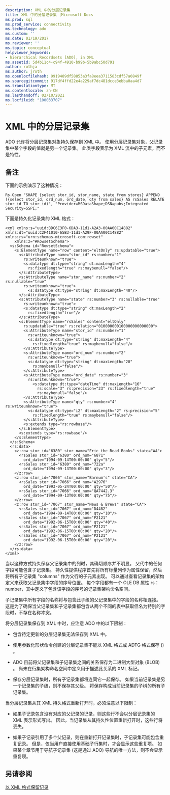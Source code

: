 ```yaml
---
description: XML 中的分层记录集
title: XML 中的分层记录集 |Microsoft Docs
ms.prod: sql
ms.prod_service: connectivity
ms.technology: ado
ms.custom: ''
ms.date: 01/19/2017
ms.reviewer: ''
ms.topic: conceptual
helpviewer_keywords:
- hierarchical Recordsets [ADO], in XML
ms.assetid: 5d4b11c4-c94f-4910-b99b-5b9abc50d791
author: rothja
ms.author: jroth
ms.openlocfilehash: 9919489df58853a3fa8eea3711583cdf57a0849f
ms.sourcegitcommit: 917df4ffd22e4a229af7dc481dcce3ebba0aa4d7
ms.translationtype: MT
ms.contentlocale: zh-CN
ms.lasthandoff: 02/10/2021
ms.locfileid: "100033707"
---
```

# <a name="hierarchical-recordsets-in-xml"></a>XML 中的分层记录集
ADO 允许将分层记录集对象持久保存到 XML 中。 使用分层记录集对象，父记录集中某个字段的值就是另一个记录集。 此类字段表示为 XML 流中的子元素，而不是特性。  
  
## <a name="remarks"></a>备注  
 下面的示例演示了这种情况：  
  
```  
Rs.Open "SHAPE {select stor_id, stor_name, state from stores} APPEND ({select stor_id, ord_num, ord_date, qty from sales} AS rsSales RELATE stor_id TO stor_id)", "Provider=MSDataShape;DSN=pubs;Integrated Security=SSPI;"  
```  
  
 下面是持久化记录集的 XML 格式：  
  
```  
<xml xmlns:s="uuid:BDC6E3F0-6DA3-11d1-A2A3-00AA00C14882"     xmlns:dt="uuid:C2F41010-65B3-11d1-A29F-00AA00C14882"     xmlns:rs="urn:schemas-microsoft-com:rowset"   
    xmlns:z="#RowsetSchema">   
  <s:Schema id="RowsetSchema">   
    <s:ElementType name="row" content="eltOnly" rs:updatable="true">   
      <s:AttributeType name="stor_id" rs:number="1"   
        rs:writeunknown="true">   
        <s:datatype dt:type="string" dt:maxLength="4"   
          rs:fixedlength="true" rs:maybenull="false"/>   
      </s:AttributeType>   
      <s:AttributeType name="stor_name" rs:number="2" rs:nullable="true"   
        rs:writeunknown="true">   
          <s:datatype dt:type="string" dt:maxLength="40"/>   
      </s:AttributeType>   
      <s:AttributeType name="state" rs:number="3" rs:nullable="true"   
        rs:writeunknown="true">   
        <s:datatype dt:type="string" dt:maxLength="2"   
          rs:fixedlength="true"/>   
      </s:AttributeType>   
      <s:ElementType name="rsSales" content="eltOnly"   
        rs:updatable="true" rs:relation="010000000100000000000000">   
        <s:AttributeType name="stor_id" rs:number="1"   
          rs:writeunknown="true">   
          <s:datatype dt:type="string" dt:maxLength="4"   
            rs:fixedlength="true" rs:maybenull="false"/>   
        </s:AttributeType>   
        <s:AttributeType name="ord_num" rs:number="2"   
          rs:writeunknown="true">   
          <s:datatype dt:type="string" dt:maxLength="20"   
            rs:maybenull="false"/>   
        </s:AttributeType>   
        <s:AttributeType name="ord_date" rs:number="3"   
          rs:writeunknown="true">   
            <s:datatype dt:type="dateTime" dt:maxLength="16"   
              rs:scale="3" rs:precision="23" rs:fixedlength="true"   
              rs:maybenull="false"/>   
        </s:AttributeType>   
        <s:AttributeType name="qty" rs:number="4" rs:writeunknown="true">   
          <s:datatype dt:type="i2" dt:maxLength="2" rs:precision="5"   
            rs:fixedlength="true" rs:maybenull="false"/>   
        </s:AttributeType>   
        <s:extends type="rs:rowbase"/>   
      </s:ElementType>   
      <s:extends type="rs:rowbase"/>   
    </s:ElementType>   
  </s:Schema>   
  <rs:data>   
    <z:row stor_id="6380" stor_name="Eric the Read Books" state="WA">   
      <rsSales stor_id="6380" ord_num="6871"   
        ord_date="1994-09-14T00:00:00" qty="5"/>   
      <rsSales stor_id="6380" ord_num="722a"   
        ord_date="1994-09-13T00:00:00" qty="3"/>   
    </z:row>   
    <z:row stor_id="7066" stor_name="Barnum's" state="CA">   
      <rsSales stor_id="7066" ord_num="A2976"   
        ord_date="1993-05-24T00:00:00" qty="50"/>   
      <rsSales stor_id="7066" ord_num="QA7442.3"   
        ord_date="1994-09-13T00:00:00" qty="75"/>   
    </z:row>   
    <z:row stor_id="7067" stor_name="News & Brews" state="CA">   
      <rsSales stor_id="7067" ord_num="D4482"   
        ord_date="1994-09-14T00:00:00" qty="10"/>   
      <rsSales stor_id="7067" ord_num="P2121"   
        ord_date="1992-06-15T00:00:00" qty="40"/>   
      <rsSales stor_id="7067" ord_num="P2121"   
        ord_date="1992-06-15T00:00:00" qty="20"/>   
      <rsSales stor_id="7067" ord_num="P2121"   
        ord_date="1992-06-15T00:00:00" qty="20"/>   
    </z:row>   
  </rs:data>   
</xml>   
```  
  
 当以这种方式持久保存父记录集中的列时，其确切顺序并不明显。 父代中的任何字段可能包含子记录集。 持久性提供程序首先将所有标量列作为属性保留，然后将所有子记录集 "columns" 作为父行的子元素出现。 可以通过查看记录集的架构定义来获取父记录集中字段的序号位置。 每个字段都有一个 OLE DB 属性 rs： number，其中定义了包含该字段的序号的记录集架构命名空间。  
  
 子记录集中所有字段的名称将与包含此子级的父记录集中的字段的名称相连接。 这是为了确保当父记录集和子记录集都包含从两个不同的表中获取但名为特别的字段时，不存在名称冲突。  
  
 将分层记录集保存到 XML 中时，应注意 ADO 中的以下限制：  
  
-   包含待定更新的分层记录集无法保存到 XML 中。  
  
-   使用参数化形状命令创建的分层记录集不能以 XML 格式或 ADTG 格式保存 () 。  
  
-   ADO 目前将父记录集和子记录集之间的关系保存为二进制大型对象 (BLOB) 。 尚未在行集架构命名空间中定义用于描述此关系的 XML 标记。  
  
-   保存分层记录集时，所有子记录集都将连同它一起保存。 如果当前记录集是另一个记录集的子级，则不保存其父级。 将保存构成当前记录集的子树的所有子记录集。  
  
 当分层记录集从其 XML 持久格式重新打开时，必须注意以下限制：  
  
-   如果子记录包含没有对应的父记录的记录，则这些行不会以分层记录集的 XML 表示形式写出。 因此，当记录集从其持久性位置重新打开时，这些行将丢失。  
  
-   如果子记录引用了多个父记录，则在重新打开记录集时，子记录集可能包含重复记录。 但是，仅当用户直接使用基础子行集时，才会显示这些重复项。 如果某个章节用于导航子记录集 (这是通过 ADO) 导航的唯一方法，则不会显示重复项。  
  
## <a name="see-also"></a>另请参阅  
 [以 XML 格式保留记录](./persisting-records-in-xml-format.md)